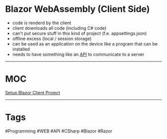 # Blazor WebAssembly (Client Side)

- code is renderd by the client
- client downloads all code (including C# code)
- can't put secure stuff in this kind of project (f.e. appsettings.json)
- offline excess (local / session storage)
- can be used as an application on the device like a program that can be installed
- needs to have something like an [API](https://github.com/lucasmenke/notes/blob/main/content/API.md) to communicate to a server

***

# MOC

[Setup Blazor Client Project](https://github.com/lucasmenke/notes/blob/main/content/BlazorServerProject.md)

***

# Tags

#Programming #WEB #API #CSharp #Blazor #Razor 